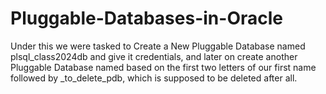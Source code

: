 # Pluggable-Databases-in-Oracle
Under this we were tasked to Create a New Pluggable Database named plsql_class2024db  and give it credentials, and later on   create another Pluggable Database named based on the first two letters of our first name followed by _to_delete_pdb, which is supposed to be deleted after all.
